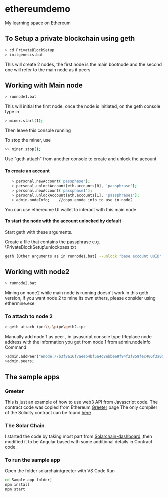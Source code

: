 # ethereumdemo
My learning space on Ethereum

## To Setup a private blockchain using geth
```sh
> cd PrivateBlockSetup
> initgenesis.bat
```

This will create 2 nodes, the first node is the main bootnode and the second one will refer to the main node as it peers


## Working with Main node
```sh
> runnode1.bat
```
This will initial the first node, once the node is initiated, on the geth console type in
```sh
> miner.start(1);
```
Then leave this console running

To stop the miner, use 
```sh
>> miner.stop();  
```
	
Use "geth attach" from another console to create and unlock the account
#### To create an account
```sh
   > personal.newAccount('passphase');
   > personal.unlockAccount(eth.accounts[0], 'passphrase');
   > personal.newAccount('passphase1');
   > personal.unlockAccount(eth.accounts[1], 'passphrase1');
   > admin.nodeInfo; 	//copy enode info to use in node2
```
You can use ethereume UI wallet to interact with this main node.

#### To start the node with the account unlocked by default
Start geth with these arguments.

Create a file that contains the passphrase e.g. \PrivateBlockSetup\unlockpass.txt

```sh
geth [Other arguments as in runnode1.bat] --unlock "base account UUID" --password "[Fullpath to working dir]\PrivateBlockSetup\unlockpass.txt"
```
    
## Working with node2
```sh
> runnode2.bat
```
Mining on node2 while main node is running doesn't work in this geth version, if you want node 2 to mine its own ethers, please consider using ethermine.exe

### To attach to node 2
```sh
> geth attach ipc:\\.\pipe\geth2.ipc
```

Manually add node 1 as peer , in javascript console type
(Replace node address with the information you get from node 1 from admin.nodeInfo Command
```sh
>admin.addPeer("enode://b3f8a16f7aeeb4bf5a4c8ebbee9f94f2f859fec406f3a054e2d12cd4ccca8965cfc8ae759037a577db50c8efe6731dad91ac78e75b96c4f9bb14c70a629bbb46@127.0.0.1:30303?discport=0");
>admin.peers;
```


## The sample apps

### Greeter 
This is just an example of how to use web3 API from Javascript code. The contract code was copied from Ethereum [Greeter](https://www.ethereum.org/greeter) page
The only compiler of the Solidity contract can be found [here](https://ethereum.github.io/browser-solidity) 


### The Solar Chain 
I started the code by taking most part from [Solarchain-dashboard](https://github.com/tomconte/solarchain-dashboard)
,then modified it to be Angular based with some additional details in Contract code.


### To run the sample app 
Open the folder solarchain/greeter with VS Code
Run 
```sh
cd Sample app folder]
npm install
npm start
```






